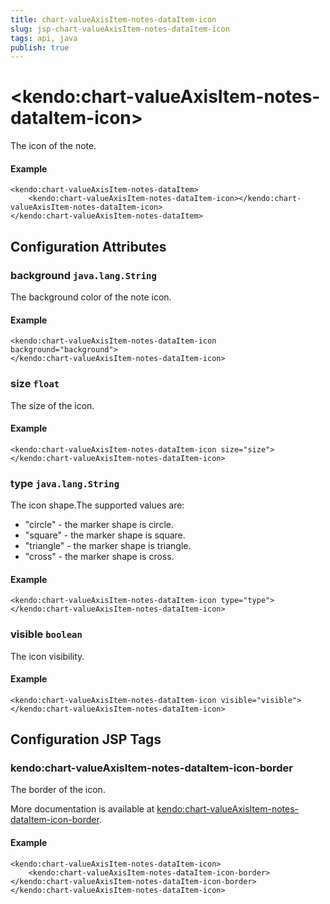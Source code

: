 ```yaml
---
title: chart-valueAxisItem-notes-dataItem-icon
slug: jsp-chart-valueAxisItem-notes-dataItem-icon
tags: api, java
publish: true
---
```


# \<kendo:chart-valueAxisItem-notes-dataItem-icon\>

The icon of the note.

#### Example
    <kendo:chart-valueAxisItem-notes-dataItem>
        <kendo:chart-valueAxisItem-notes-dataItem-icon></kendo:chart-valueAxisItem-notes-dataItem-icon>
    </kendo:chart-valueAxisItem-notes-dataItem>

## Configuration Attributes

### background `java.lang.String`

The background color of the note icon.

#### Example
    <kendo:chart-valueAxisItem-notes-dataItem-icon background="background">
    </kendo:chart-valueAxisItem-notes-dataItem-icon>

### size `float`

The size of the icon.

#### Example
    <kendo:chart-valueAxisItem-notes-dataItem-icon size="size">
    </kendo:chart-valueAxisItem-notes-dataItem-icon>

### type `java.lang.String`

The icon shape.The supported values are:
* "circle" - the marker shape is circle.
* "square" - the marker shape is square.
* "triangle" - the marker shape is triangle.
* "cross" - the marker shape is cross.

#### Example
    <kendo:chart-valueAxisItem-notes-dataItem-icon type="type">
    </kendo:chart-valueAxisItem-notes-dataItem-icon>

### visible `boolean`

The icon visibility.

#### Example
    <kendo:chart-valueAxisItem-notes-dataItem-icon visible="visible">
    </kendo:chart-valueAxisItem-notes-dataItem-icon>


##  Configuration JSP Tags

### kendo:chart-valueAxisItem-notes-dataItem-icon-border

The border of the icon.

More documentation is available at [kendo:chart-valueAxisItem-notes-dataItem-icon-border](/api/wrappers/jsp/chart/valueaxisitem-notes-dataitem-icon-border).

#### Example

    <kendo:chart-valueAxisItem-notes-dataItem-icon>
        <kendo:chart-valueAxisItem-notes-dataItem-icon-border></kendo:chart-valueAxisItem-notes-dataItem-icon-border>
    </kendo:chart-valueAxisItem-notes-dataItem-icon>

